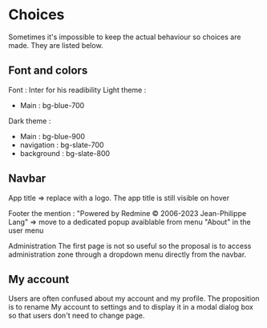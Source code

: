 # Choices

Sometimes it's impossible to keep the actual behaviour so choices are made. They are listed below.

## Font and colors

Font : Inter for his readibility
Light theme :
* Main : bg-blue-700

Dark theme :
* Main : bg-blue-900
* navigation : bg-slate-700
* background : bg-slate-800

## Navbar

App title
=> replace with a logo. The app title is still visible on hover

Footer
the mention : "Powered by Redmine © 2006-2023 Jean-Philippe Lang"
=> move to a dedicated popup avaiblable from menu "About" in the user menu

Administration
The first page is not so useful so the proposal is to access administration zone through a dropdown menu directly from the navbar.

## My account

Users are often confused about my account and my profile. The proposition is to rename My account to settings and to display it in a modal dialog box so that users don't need to change page.